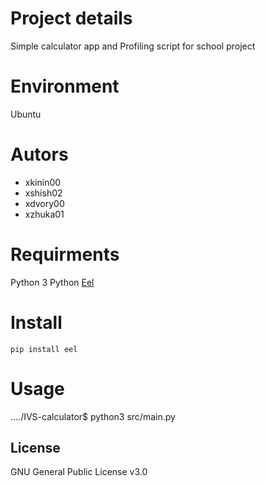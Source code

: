 # Project details
Simple calculator app and Profiling script for school project

# Environment 
Ubuntu

# Autors 
- xkinin00
- xshish02
- xdvory00
- xzhuka01

# Requirments 
Python 3 
Python [Eel](https://github.com/python-eel/Eel/tree/main?tab=readme-ov-file#starting-the-app )

# Install
    pip install eel

# Usage
..../IVS-calculator$ python3 src/main.py

## License
GNU General Public License v3.0